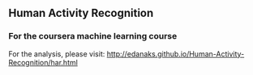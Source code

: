 ## Human Activity Recognition
### For the coursera machine learning course

For the analysis, please visit:
http://edanaks.github.io/Human-Activity-Recognition/har.html
